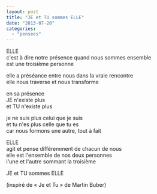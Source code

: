 ```yaml
---
layout: post
title: "JE et TU sommes ELLE"
date: "2013-07-20"
categories: 
  - "pensees"
---
```


ELLE  
c'est à dire notre présence quand nous sommes ensemble  
est une troisième personne

elle a préséance entre nous dans la vraie rencontre  
elle nous traverse et nous transforme

en sa présence  
JE n'existe plus  
et TU n'existe plus 

je ne suis plus celui que je suis  
et tu n'es plus celle que tu es  
car nous formons une autre, tout à fait

ELLE  
agit et pense différemment de chacun de nous  
elle est l'ensemble de nos deux personnes  
l'une et l'autre sommant la troisième

JE et TU sommes ELLE

(inspiré de « Je et Tu » de Martin Buber)
